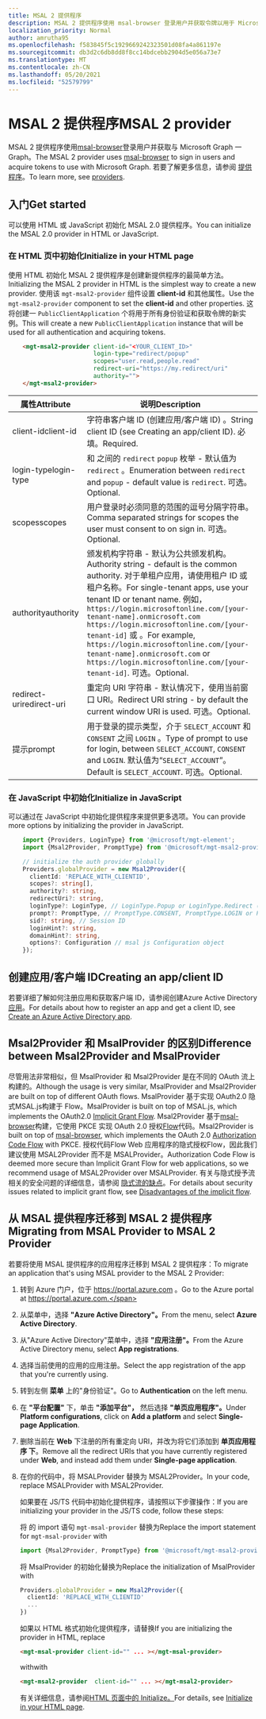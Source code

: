 ```yaml
---
title: MSAL 2 提供程序
description: MSAL 2 提供程序使用 msal-browser 登录用户并获取令牌以用于 Microsoft Graph
localization_priority: Normal
author: amrutha95
ms.openlocfilehash: f583845f5c1929669242323501d08fa4a861197e
ms.sourcegitcommit: db3d2c6db8dd8f8cc14bdcebb2904d5e056a73e7
ms.translationtype: MT
ms.contentlocale: zh-CN
ms.lasthandoff: 05/20/2021
ms.locfileid: "52579799"
---
```

# <a name="msal-2--provider"></a><span data-ttu-id="d5e72-103">MSAL 2 提供程序</span><span class="sxs-lookup"><span data-stu-id="d5e72-103">MSAL 2  provider</span></span>

<span data-ttu-id="d5e72-104">MSAL 2 提供程序使用[msal-browser](https://github.com/AzureAD/microsoft-authentication-library-for-js/tree/dev/lib/msal-browser)登录用户并获取与 Microsoft Graph 一Graph。</span><span class="sxs-lookup"><span data-stu-id="d5e72-104">The MSAL 2 provider uses [msal-browser](https://github.com/AzureAD/microsoft-authentication-library-for-js/tree/dev/lib/msal-browser) to sign in users and acquire tokens to use with Microsoft Graph.</span></span>
<span data-ttu-id="d5e72-105">若要了解更多信息，请参阅 [提供程序](./providers.md)。</span><span class="sxs-lookup"><span data-stu-id="d5e72-105">To learn more, see [providers](./providers.md).</span></span>

## <a name="get-started"></a><span data-ttu-id="d5e72-106">入门</span><span class="sxs-lookup"><span data-stu-id="d5e72-106">Get started</span></span>

<span data-ttu-id="d5e72-107">可以使用 HTML 或 JavaScript 初始化 MSAL 2.0 提供程序。</span><span class="sxs-lookup"><span data-stu-id="d5e72-107">You can initialize the MSAL 2.0 provider in HTML or JavaScript.</span></span>

### <a name="initialize-in-your-html-page"></a><span data-ttu-id="d5e72-108">在 HTML 页中初始化</span><span class="sxs-lookup"><span data-stu-id="d5e72-108">Initialize in your HTML page</span></span>

<span data-ttu-id="d5e72-109">使用 HTML 初始化 MSAL 2 提供程序是创建新提供程序的最简单方法。</span><span class="sxs-lookup"><span data-stu-id="d5e72-109">Initializing the MSAL 2 provider in HTML is the simplest way to create a new provider.</span></span> <span data-ttu-id="d5e72-110">使用该 `mgt-msal2-provider` 组件设置 **client-id** 和其他属性。</span><span class="sxs-lookup"><span data-stu-id="d5e72-110">Use the `mgt-msal2-provider` component to set the **client-id** and other properties.</span></span> <span data-ttu-id="d5e72-111">这将创建一 `PublicClientApplication` 个将用于所有身份验证和获取令牌的新实例。</span><span class="sxs-lookup"><span data-stu-id="d5e72-111">This will create a new `PublicClientApplication` instance that will be used for all authentication and acquiring tokens.</span></span>

```html
    <mgt-msal2-provider client-id="<YOUR_CLIENT_ID>"
                        login-type="redirect/popup" 
                        scopes="user.read,people.read" 
                        redirect-uri="https://my.redirect/uri" 
                        authority=""> 
    </mgt-msal2-provider> 
```

| <span data-ttu-id="d5e72-112">属性</span><span class="sxs-lookup"><span data-stu-id="d5e72-112">Attribute</span></span>    | <span data-ttu-id="d5e72-113">说明</span><span class="sxs-lookup"><span data-stu-id="d5e72-113">Description</span></span>                                                                                                                                                                                                                                                           |
|--------------|-----------------------------------------------------------------------------------------------------------------------------------------------------------------------------------------------------------------------------------------------------------------------|
| <span data-ttu-id="d5e72-114">client-id</span><span class="sxs-lookup"><span data-stu-id="d5e72-114">client-id</span></span>    | <span data-ttu-id="d5e72-115">字符串客户端 ID (创建应用/客户端 ID) 。</span><span class="sxs-lookup"><span data-stu-id="d5e72-115">String client ID (see Creating an app/client ID).</span></span> <span data-ttu-id="d5e72-116">必填。</span><span class="sxs-lookup"><span data-stu-id="d5e72-116">Required.</span></span>                                                                                                                                                                                                           |
| <span data-ttu-id="d5e72-117">login-type</span><span class="sxs-lookup"><span data-stu-id="d5e72-117">login-type</span></span>   | <span data-ttu-id="d5e72-118">和 之间的 `redirect` `popup` 枚举 - 默认值为 `redirect` 。</span><span class="sxs-lookup"><span data-stu-id="d5e72-118">Enumeration between `redirect` and `popup` - default value is `redirect`.</span></span> <span data-ttu-id="d5e72-119">可选。</span><span class="sxs-lookup"><span data-stu-id="d5e72-119">Optional.</span></span>                                                                                                                                                                                   |
| <span data-ttu-id="d5e72-120">scopes</span><span class="sxs-lookup"><span data-stu-id="d5e72-120">scopes</span></span>       | <span data-ttu-id="d5e72-121">用户登录时必须同意的范围的逗号分隔字符串。</span><span class="sxs-lookup"><span data-stu-id="d5e72-121">Comma separated strings for scopes the user must consent to on sign in.</span></span> <span data-ttu-id="d5e72-122">可选。</span><span class="sxs-lookup"><span data-stu-id="d5e72-122">Optional.</span></span>                                                                                                                                                                                     |
| <span data-ttu-id="d5e72-123">authority</span><span class="sxs-lookup"><span data-stu-id="d5e72-123">authority</span></span>    | <span data-ttu-id="d5e72-124">颁发机构字符串 - 默认为公共颁发机构。</span><span class="sxs-lookup"><span data-stu-id="d5e72-124">Authority string - default is the common authority.</span></span> <span data-ttu-id="d5e72-125">对于单租户应用，请使用租户 ID 或租户名称。</span><span class="sxs-lookup"><span data-stu-id="d5e72-125">For single-tenant apps, use your tenant ID or tenant name.</span></span> <span data-ttu-id="d5e72-126">例如， `https://login.microsoftonline.com/[your-tenant-name].onmicrosoft.com` `https://login.microsoftonline.com/[your-tenant-id]` 或 。</span><span class="sxs-lookup"><span data-stu-id="d5e72-126">For example, `https://login.microsoftonline.com/[your-tenant-name].onmicrosoft.com` or `https://login.microsoftonline.com/[your-tenant-id]`.</span></span> <span data-ttu-id="d5e72-127">可选。</span><span class="sxs-lookup"><span data-stu-id="d5e72-127">Optional.</span></span> |
| <span data-ttu-id="d5e72-128">redirect-uri</span><span class="sxs-lookup"><span data-stu-id="d5e72-128">redirect-uri</span></span> | <span data-ttu-id="d5e72-129">重定向 URI 字符串 - 默认情况下，使用当前窗口 URI。</span><span class="sxs-lookup"><span data-stu-id="d5e72-129">Redirect URI string - by default the current window URI is used.</span></span> <span data-ttu-id="d5e72-130">可选。</span><span class="sxs-lookup"><span data-stu-id="d5e72-130">Optional.</span></span>                                                                                                                                                                                            |
| <span data-ttu-id="d5e72-131">提示</span><span class="sxs-lookup"><span data-stu-id="d5e72-131">prompt</span></span>       | <span data-ttu-id="d5e72-132">用于登录的提示类型，介于 ```SELECT_ACCOUNT``` 和 ```CONSENT``` 之间 ```LOGIN``` 。</span><span class="sxs-lookup"><span data-stu-id="d5e72-132">Type of prompt to use for login, between ```SELECT_ACCOUNT```, ```CONSENT``` and ```LOGIN```.</span></span> <span data-ttu-id="d5e72-133">默认值为“```SELECT_ACCOUNT```”。</span><span class="sxs-lookup"><span data-stu-id="d5e72-133">Default is ```SELECT_ACCOUNT```.</span></span> <span data-ttu-id="d5e72-134">可选。</span><span class="sxs-lookup"><span data-stu-id="d5e72-134">Optional.</span></span>

### <a name="initialize-in-javascript"></a><span data-ttu-id="d5e72-135">在 JavaScript 中初始化</span><span class="sxs-lookup"><span data-stu-id="d5e72-135">Initialize in JavaScript</span></span>

<span data-ttu-id="d5e72-136">可以通过在 JavaScript 中初始化提供程序来提供更多选项。</span><span class="sxs-lookup"><span data-stu-id="d5e72-136">You can provide more options by initializing the provider in JavaScript.</span></span>

```ts
    import {Providers, LoginType} from '@microsoft/mgt-element';
    import {Msal2Provider, PromptType} from '@microsoft/mgt-msal2-provider';

    // initialize the auth provider globally
    Providers.globalProvider = new Msal2Provider({
      clientId: 'REPLACE_WITH_CLIENTID',
      scopes?: string[],
      authority?: string,
      redirectUri?: string,
      loginType?: LoginType, // LoginType.Popup or LoginType.Redirect (redirect is default)
      prompt?: PromptType, // PromptType.CONSENT, PromptType.LOGIN or PromptType.SELECT_ACCOUNT
      sid?: string, // Session ID
      loginHint?: string,
      domainHint?: string,
      options?: Configuration // msal js Configuration object
    });
```

## <a name="creating-an-appclient-id"></a><span data-ttu-id="d5e72-137">创建应用/客户端 ID</span><span class="sxs-lookup"><span data-stu-id="d5e72-137">Creating an app/client ID</span></span>

<span data-ttu-id="d5e72-138">若要详细了解如何注册应用和获取客户端 ID，请参阅创建Azure Active Directory[应用](../get-started/add-aad-app-registration.md)。</span><span class="sxs-lookup"><span data-stu-id="d5e72-138">For details about how to register an app and get a client ID, see [Create an Azure Active Directory app](../get-started/add-aad-app-registration.md).</span></span>

## <a name="difference-between-msal2provider-and-msalprovider"></a><span data-ttu-id="d5e72-139">Msal2Provider 和 MsalProvider 的区别</span><span class="sxs-lookup"><span data-stu-id="d5e72-139">Difference between Msal2Provider and MsalProvider</span></span>
<span data-ttu-id="d5e72-140">尽管用法非常相似，但 MsalProvider 和 Msal2Provider 是在不同的 OAuth 流上构建的。</span><span class="sxs-lookup"><span data-stu-id="d5e72-140">Although the usage is very similar, MsalProvider and Msal2Provider are built on top of different OAuth flows.</span></span> <span data-ttu-id="d5e72-141">MsalProvider 基于实现 OAuth2.0 [](/azure/active-directory/develop/v2-oauth2-implicit-grant-flow)隐式MSAL.js构建于 Flow。</span><span class="sxs-lookup"><span data-stu-id="d5e72-141">MsalProvider is built on top of MSAL.js, which implements the OAuth2.0 [Implicit Grant Flow](/azure/active-directory/develop/v2-oauth2-implicit-grant-flow).</span></span> <span data-ttu-id="d5e72-142">Msal2Provider 基于[msal-browser](https://github.com/AzureAD/microsoft-authentication-library-for-js/tree/dev/lib/msal-browser)构建，它使用 PKCE 实现 OAuth 2.0 授权[Flow](/azure/active-directory/develop/v2-oauth2-auth-code-flow)代码。</span><span class="sxs-lookup"><span data-stu-id="d5e72-142">Msal2Provider is built on top of [msal-browser](https://github.com/AzureAD/microsoft-authentication-library-for-js/tree/dev/lib/msal-browser), which implements the OAuth 2.0 [Authorization Code Flow](/azure/active-directory/develop/v2-oauth2-auth-code-flow) with PKCE.</span></span>
<span data-ttu-id="d5e72-143">授权代码Flow Web 应用程序的隐式授权Flow，因此我们建议使用 MSAL2Provider 而不是 MSALProvider。</span><span class="sxs-lookup"><span data-stu-id="d5e72-143">Authorization Code Flow is deemed more secure than Implicit Grant Flow for web applications, so we recommend usage of MSAL2Provider over MSALProvider.</span></span> <span data-ttu-id="d5e72-144">有关与隐式授予流相关的安全问题的详细信息，请参阅 [隐式流的缺点](https://tools.ietf.org/html/draft-ietf-oauth-browser-based-apps-04#section-9.8.6)。</span><span class="sxs-lookup"><span data-stu-id="d5e72-144">For details about security issues related to implicit grant flow, see [Disadvantages of the implicit flow](https://tools.ietf.org/html/draft-ietf-oauth-browser-based-apps-04#section-9.8.6).</span></span>

## <a name="migrating-from-msal-provider-to-msal-2-provider"></a><span data-ttu-id="d5e72-145">从 MSAL 提供程序迁移到 MSAL 2 提供程序</span><span class="sxs-lookup"><span data-stu-id="d5e72-145">Migrating from MSAL Provider to MSAL 2 Provider</span></span>
<span data-ttu-id="d5e72-146">若要将使用 MSAL 提供程序的应用程序迁移到 MSAL 2 提供程序：</span><span class="sxs-lookup"><span data-stu-id="d5e72-146">To migrate an application that's using MSAL provider to the MSAL 2 Provider:</span></span>
1. <span data-ttu-id="d5e72-147">转到 Azure 门户，位于 https://portal.azure.com 。</span><span class="sxs-lookup"><span data-stu-id="d5e72-147">Go to the Azure portal at https://portal.azure.com.</span></span>
1. <span data-ttu-id="d5e72-148">从菜单中，选择 **"Azure Active Directory"。**</span><span class="sxs-lookup"><span data-stu-id="d5e72-148">From the menu, select **Azure Active Directory**.</span></span>
1. <span data-ttu-id="d5e72-149">从"Azure Active Directory"菜单中，选择 **"应用注册"。**</span><span class="sxs-lookup"><span data-stu-id="d5e72-149">From the Azure Active Directory menu, select **App registrations**.</span></span>
1. <span data-ttu-id="d5e72-150">选择当前使用的应用的应用注册。</span><span class="sxs-lookup"><span data-stu-id="d5e72-150">Select the app registration of the app that you're currently using.</span></span> 
1. <span data-ttu-id="d5e72-151">转到左侧 **菜单** 上的"身份验证"。</span><span class="sxs-lookup"><span data-stu-id="d5e72-151">Go to **Authentication** on the left menu.</span></span>
1. <span data-ttu-id="d5e72-152">在 **"平台配置"** 下，单击 **"添加平台"，** 然后选择 **"单页应用程序"。**</span><span class="sxs-lookup"><span data-stu-id="d5e72-152">Under **Platform configurations**, click on **Add a platform** and select **Single-page Application**.</span></span>
1. <span data-ttu-id="d5e72-153">删除当前在 **Web** 下注册的所有重定向 URI，并改为将它们添加到 **单页应用程序 下**。</span><span class="sxs-lookup"><span data-stu-id="d5e72-153">Remove all the redirect URIs that you have currently registered under **Web**, and instead add them under **Single-page application**.</span></span>
1. <span data-ttu-id="d5e72-154">在你的代码中，将 MSALProvider 替换为 MSAL2Provider。</span><span class="sxs-lookup"><span data-stu-id="d5e72-154">In your code, replace MSALProvider with MSAL2Provider.</span></span>

    <span data-ttu-id="d5e72-155">如果要在 JS/TS 代码中初始化提供程序，请按照以下步骤操作：</span><span class="sxs-lookup"><span data-stu-id="d5e72-155">If you are initializing your provider in the JS/TS code, follow these steps:</span></span>
    
    <span data-ttu-id="d5e72-156">将 的 import 语句 ```mgt-msal-provider``` 替换为</span><span class="sxs-lookup"><span data-stu-id="d5e72-156">Replace the import statement for ```mgt-msal-provider``` with</span></span> 
    ```ts 
    import {Msal2Provider, PromptType} from '@microsoft/mgt-msal2-provider';
    ```

    <span data-ttu-id="d5e72-157">将 MsalProvider 的初始化替换为</span><span class="sxs-lookup"><span data-stu-id="d5e72-157">Replace the initialization of MsalProvider with</span></span>
    ```ts
    Providers.globalProvider = new Msal2Provider({ 
      clientId: 'REPLACE_WITH_CLIENTID'
      ...
    })
    ```
    <span data-ttu-id="d5e72-158">如果以 HTML 格式初始化提供程序，请替换</span><span class="sxs-lookup"><span data-stu-id="d5e72-158">If you are initializing the provider in HTML, replace</span></span> 
    ```html
    <mgt-msal-provider client-id="" ... ></mgt-msal-provider>
    ``` 
    <span data-ttu-id="d5e72-159">with</span><span class="sxs-lookup"><span data-stu-id="d5e72-159">with</span></span> 
    ```html
    <mgt-msal2-provider  client-id="" ... ></mgt-msal2-provider>
     ```
    <span data-ttu-id="d5e72-160">有关详细信息，请参阅[HTML 页面中的 Initialize。](#initialize-in-your-html-page)</span><span class="sxs-lookup"><span data-stu-id="d5e72-160">For details, see [Initialize in your HTML page](#initialize-in-your-html-page).</span></span>
